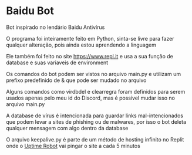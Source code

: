 # Baidu Bot
Bot inspirado no lendário Baidu Antivírus



O programa foi inteiramente feito em Python, sinta-se livre para fazer qualquer alteração, pois ainda estou aprendendo a linguagem

Ele também foi feito no site https://www.repl.it e usa a sua função de database e suas variaveis de environment

Os comandos do bot podem ser vistos no arquivo main.py e utilizam um prefixo predefinido de & que pode ser mudado no arquivo

Alguns comandos como virdbdel e clearregra foram definidos para serem usados apenas pelo meu id do Discord, mas é possivel mudar isso no arquivo main.py

A database de vírus é intencionada para guardar links mal-intencionados que podem levar a sites de phishing ou de malwares, por isso o bot deleta qualquer mensagem com algo dentro da database

O arquivo keepalive.py é parte de um método de hosting infinito no Replit onde o [Uptime Robot](https://uptimerobot.com/) vai pingar o site a cada 5 minutos
